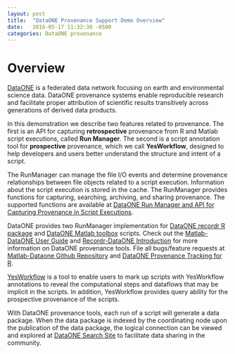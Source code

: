 ```yaml
---
layout: post
title:  "DataONE Provenance Support Demo Overview"
date:   2016-05-17 11:32:30 -0500
categories: DataONE provenance
---
```

# Overview

[DataONE](https://www.dataone.org) is a federated data network focusing on earth and environmental
science data. DataONE provenance systems enable reproducible research and facilitate
proper attribution of scientific results transitively across generations of derived
data products.

In this demonstration we describe two features related to provenance. The first is an API
for capturing **retrospective** provenance from R and Matlab script executions,
called **Run Manager**. The second is a script annotation tool for **prospective** provenance, which we call **YesWorkflow**, designed to help developers and users better understand the structure and intent of a script.


The RunManager can manage the file I/O events  and determine provenance relationships between file objects related to a script execution. Information about the script execution is stored in the cache. The RunManager provides functions for capturing, searching, archiving, and sharing provenance. The supported functions are available at [DataONE Run Manager and API for Capturing Provenance in Script Executions](https://github.com/DataONEorg/sem-prov-design/blob/master/docs/PROV-capture/Run-manager-API.rst).  

DataONE provides two RunManager implementation for [DataONE recordr R package](https://github.com/NCEAS/recordr)  and [DataONE Matlab toolbox](https://github.com/DataONEorg/matlab-dataone) scripts. Check out the [Matlab-DataONE User Guide][matlab-dataone-user-guide] and [Recordr-DataONE Introduction]({{site.baseurl}}/data/intro_recordr.pdf) for more information on DataONE provenance tools. File all bugs/feature requests at [Matlab-Dataone Github Repository][matlab-dataone Github repo] and [DataONE Provenance Tracking for R][recordr-Github-repo].

[YesWorkflow](https://github.com/yesworkflow-org/yw-prototypes) is a tool to enable users to mark up scripts with YesWorkflow annotations to reveal the computational steps and dataflows that may be implicit in the scripts. In addition, YesWorkflow provides query ability for the prospective provenance of the scripts.

With DataONE provenance tools, each run of a script will generate a data package. When the data package is indexed by the coordinating node upon the publication of the data package, the logical connection can be viewed and explored at [DataONE Search Site](https://search-sandbox-2.test.dataone.org) to facilitate data sharing in the community.

[matlab-dataone-user-guide]: https://github.com/DataONEorg/matlab-dataone/blob/master/docs/user-guide.rst
[matlab-dataone Github repo]:   https://github.com/DataONEorg/matlab-dataone
[recordr-Github-repo]: https://github.com/NCEAS/recordr
[intro-recordr]: https://github.com/NCEAS/recordr/blob/master/vignettes/intro_recordr.Rmd
